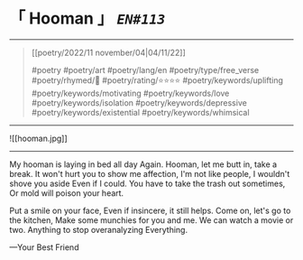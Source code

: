 # &#12300; Hooman &#12301; *`EN#113`*

---

> [[poetry/2022/11 november/04|04/11/22]]
> 
> #poetry 
> #poetry/art 
> #poetry/lang/en 
> #poetry/type/free_verse 
> #poetry/rhymed/🔴 
> #poetry/rating/⭐⭐⭐⭐ 
> #poetry/keywords/uplifting #poetry/keywords/motivating #poetry/keywords/love #poetry/keywords/isolation #poetry/keywords/depressive #poetry/keywords/existential #poetry/keywords/whimsical 

---

![[hooman.jpg]]

---

My hooman is laying in bed all day
Again.
Hooman, let me butt in, take a break.
It won't hurt you to show me affection,
I'm not like people, I wouldn't shove you aside
Even if I could.
You have to take the trash out sometimes,
Or mold will poison your heart.

Put a smile on your face,
Even if insincere, it still helps.
Come on, let's go to the kitchen,
Make some munchies for you and me.
We can watch a movie or two.
Anything to stop overanalyzing
Everything.

—Your Best Friend